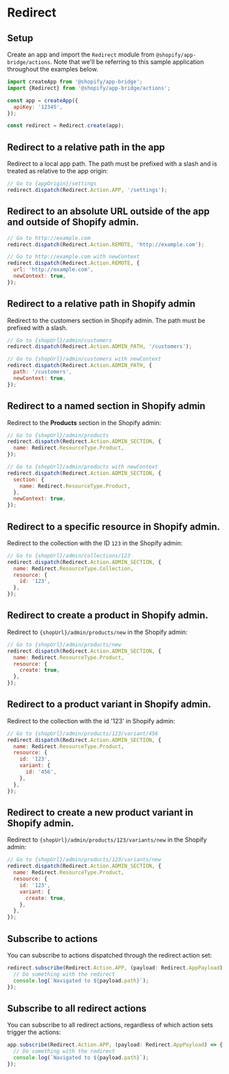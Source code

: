 # Redirect

## Setup

Create an app and import the `Redirect` module from `@shopify/app-bridge/actions`. Note that we'll be referring to this sample application throughout the examples below.

```js
import createApp from '@shopify/app-bridge';
import {Redirect} from '@shopify/app-bridge/actions';

const app = createApp({
  apiKey: '12345',
});

const redirect = Redirect.create(app);
```

## Redirect to a relative path in the app

Redirect to a local app path. The path must be prefixed with a slash and is treated as relative to the app origin:

```js
// Go to {appOrigin}/settings
redirect.dispatch(Redirect.Action.APP, '/settings');
```

## Redirect to an absolute URL outside of the app and outside of Shopify admin.

```js
// Go to http://example.com
redirect.dispatch(Redirect.Action.REMOTE, 'http://example.com');

// Go to http://example.com with newContext
redirect.dispatch(Redirect.Action.REMOTE, {
  url: 'http://example.com',
  newContext: true,
});
```

## Redirect to a relative path in Shopify admin

Redirect to the customers section in Shopify admin. The path must be prefixed with a slash.

```js
// Go to {shopUrl}/admin/customers
redirect.dispatch(Redirect.Action.ADMIN_PATH, '/customers');

// Go to {shopUrl}/admin/customers with newContext
redirect.dispatch(Redirect.Action.ADMIN_PATH, {
  path: '/customers',
  newContext: true,
});
```

## Redirect to a named section in Shopify admin

Redirect to the **Products** section in the Shopify admin:

```js
// Go to {shopUrl}/admin/products
redirect.dispatch(Redirect.Action.ADMIN_SECTION, {
  name: Redirect.ResourceType.Product,
});

// Go to {shopUrl}/admin/products with newContext
redirect.dispatch(Redirect.Action.ADMIN_SECTION, {
  section: {
    name: Redirect.ResourceType.Product,
  },
  newContext: true,
});
```

## Redirect to a specific resource in Shopify admin.

Redirect to the collection with the ID `123` in the Shopify admin:

```js
// Go to {shopUrl}/admin/collections/123
redirect.dispatch(Redirect.Action.ADMIN_SECTION, {
  name: Redirect.ResourceType.Collection,
  resource: {
    id: '123',
  },
});
```

## Redirect to create a product in Shopify admin.

Redirect to `{shopUrl}/admin/products/new` in the Shopify admin:

```js
// Go to {shopUrl}/admin/products/new
redirect.dispatch(Redirect.Action.ADMIN_SECTION, {
  name: Redirect.ResourceType.Product,
  resource: {
    create: true,
  },
});
```

## Redirect to a product variant in Shopify admin.

Redirect to the collection with the id '123' in Shopify admin:

```js
// Go to {shopUrl}/admin/products/123/variant/456
redirect.dispatch(Redirect.Action.ADMIN_SECTION, {
  name: Redirect.ResourceType.Product,
  resource: {
    id: '123',
    variant: {
      id: '456',
    },
  },
});
```

## Redirect to create a new product variant in Shopify admin.

Redirect to `{shopUrl}/admin/products/123/variants/new` in the Shopify admin:

```js
// Go to {shopUrl}/admin/products/123/variants/new
redirect.dispatch(Redirect.Action.ADMIN_SECTION, {
  name: Redirect.ResourceType.Product,
  resource: {
    id: '123',
    variant: {
      create: true,
    },
  },
});
```

## Subscribe to actions

You can subscribe to actions dispatched through the redirect action set:

```js
redirect.subscribe(Redirect.Action.APP, (payload: Redirect.AppPayload) => {
  // Do something with the redirect
  console.log(`Navigated to ${payload.path}`);
});
```

## Subscribe to all redirect actions

You can subscribe to all redirect actions, regardless of which action sets trigger the actions:

```js
app.subscribe(Redirect.Action.APP, (payload: Redirect.AppPayload) => {
  // Do something with the redirect
  console.log(`Navigated to ${payload.path}`);
});
```
